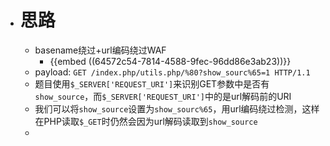 - # 思路
	- basename绕过+url编码绕过WAF
		- {{embed ((64572c54-7814-4588-9fec-96dd86e3ab23))}}
	- payload: `GET /index.php/utils.php/%80?show_sourc%65=1 HTTP/1.1`
	- 题目使用`$_SERVER['REQUEST_URI']`来识别GET参数中是否有`show_source`，而`$_SERVER['REQUEST_URI']`中的是url解码前的URI
	- 我们可以将`show_source`设置为`show_sourc%65`，用url编码绕过检测，这样在PHP读取`$_GET`时仍然会因为url解码读取到`show_source`
	-